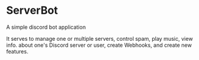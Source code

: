 # ServerBot

A simple discord bot application 

It serves to manage one or multiple servers, control spam, play music, view info. about one's Discord server or user, create Webhooks, and create new features.

